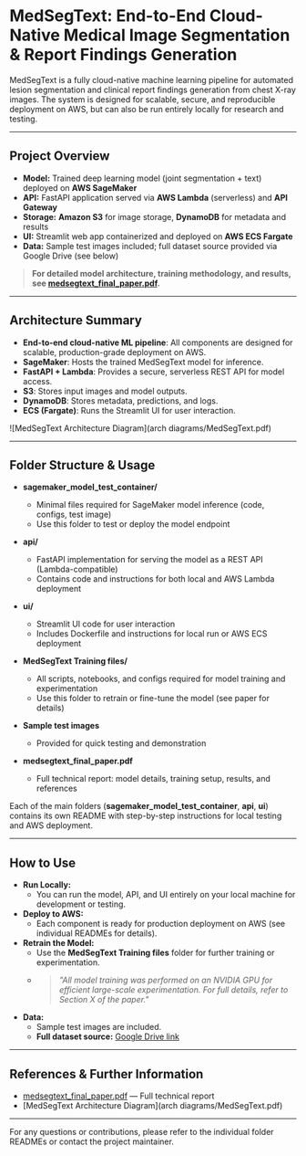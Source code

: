# MedSegText: End-to-End Cloud-Native Medical Image Segmentation & Report Findings Generation

MedSegText is a fully cloud-native machine learning pipeline for automated lesion segmentation and clinical report findings generation from chest X-ray images. The system is designed for scalable, secure, and reproducible deployment on AWS, but can also be run entirely locally for research and testing.

---

## **Project Overview**
- **Model:** Trained deep learning model (joint segmentation + text) deployed on **AWS SageMaker**
- **API:** FastAPI application served via **AWS Lambda** (serverless) and **API Gateway**
- **Storage:** **Amazon S3** for image storage, **DynamoDB** for metadata and results
- **UI:** Streamlit web app containerized and deployed on **AWS ECS Fargate**
- **Data:** Sample test images included; full dataset source provided via Google Drive (see below)

> **For detailed model architecture, training methodology, and results, see [medsegtext_final_paper.pdf](https://github.com/Tamilarasee/MMI_Unet_Lesion_Segmentation/blob/MedSegText/MedSegText_Final_Paper.pdf).**

---

## **Architecture Summary**
- **End-to-end cloud-native ML pipeline**: All components are designed for scalable, production-grade deployment on AWS.
- **SageMaker**: Hosts the trained MedSegText model for inference.
- **FastAPI + Lambda**: Provides a secure, serverless REST API for model access.
- **S3**: Stores input images and model outputs.
- **DynamoDB**: Stores metadata, predictions, and logs.
- **ECS (Fargate)**: Runs the Streamlit UI for user interaction.

![MedSegText Architecture Diagram](arch diagrams/MedSegText.pdf)

---

## **Folder Structure & Usage**

- **sagemaker_model_test_container/**
  - Minimal files required for SageMaker model inference (code, configs, test image)
  - Use this folder to test or deploy the model endpoint

- **api/**
  - FastAPI implementation for serving the model as a REST API (Lambda-compatible)
  - Contains code and instructions for both local and AWS Lambda deployment

- **ui/**
  - Streamlit UI code for user interaction
  - Includes Dockerfile and instructions for local run or AWS ECS deployment

- **MedSegText Training files/**
  - All scripts, notebooks, and configs required for model training and experimentation
  - Use this folder to retrain or fine-tune the model (see paper for details)

- **Sample test images**
  - Provided for quick testing and demonstration

- **medsegtext_final_paper.pdf**
  - Full technical report: model details, training setup, results, and references

Each of the main folders (**sagemaker_model_test_container**, **api**, **ui**) contains its own README with step-by-step instructions for local testing and AWS deployment.

---

## **How to Use**
- **Run Locally:**
  - You can run the model, API, and UI entirely on your local machine for development or testing.
- **Deploy to AWS:**
  - Each component is ready for production deployment on AWS (see individual READMEs for details).
- **Retrain the Model:**
  - Use the **MedSegText Training files** folder for further training or experimentation.
  - > *"All model training was performed on an NVIDIA GPU for efficient large-scale experimentation. For full details, refer to Section X of the paper."*
- **Data:**
  - Sample test images are included.
  - **Full dataset source:** [Google Drive link](https://drive.google.com/file/d/16wlFbUgWVwuTq4LFdoWw2uhIqxW6UW9M/view?usp=sharing)

---

## **References & Further Information**
- [medsegtext_final_paper.pdf](https://github.com/Tamilarasee/MMI_Unet_Lesion_Segmentation/blob/MedSegText/MedSegText_Final_Paper.pdf) — Full technical report
- [MedSegText Architecture Diagram](arch diagrams/MedSegText.pdf) 
---

For any questions or contributions, please refer to the individual folder READMEs or contact the project maintainer.
